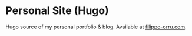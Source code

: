 # Personal Site (Hugo)
Hugo source of my personal portfolio & blog. Available at [filippo-orru.com](https://filippo-orru.com/).
